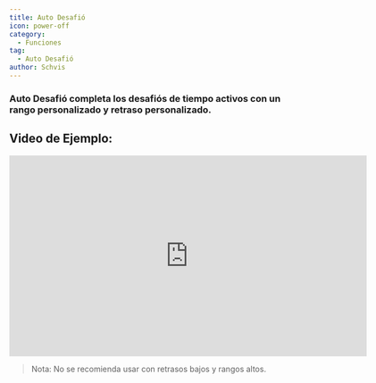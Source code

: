 ```yaml
---
title: Auto Desafió
icon: power-off
category:
  - Funciones
tag:
  - Auto Desafió
author: Schvis
---
```


### Auto Desafió completa los desafiós de tiempo activos con un rango personalizado y retraso personalizado.

## Video de Ejemplo:

<iframe width="640" height="360" src="https://www.youtube.com/embed/7JNegfQiK2U?list=PL5eI1Tb64p56g27qfYk7VuFTz4FK6YrKa" title="Korepi - Auto Challenge" frameborder="0" allow="accelerometer; autoplay; clipboard-write; encrypted-media; gyroscope; picture-in-picture; web-share" allowfullscreen></iframe>

>Nota: No se recomienda usar con retrasos bajos y rangos altos.